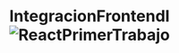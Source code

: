 # IntegracionFrontendI![ReactPrimerTrabajo](https://user-images.githubusercontent.com/100033821/187114726-ec787130-38ec-44af-a11d-2bed440f2232.png)
